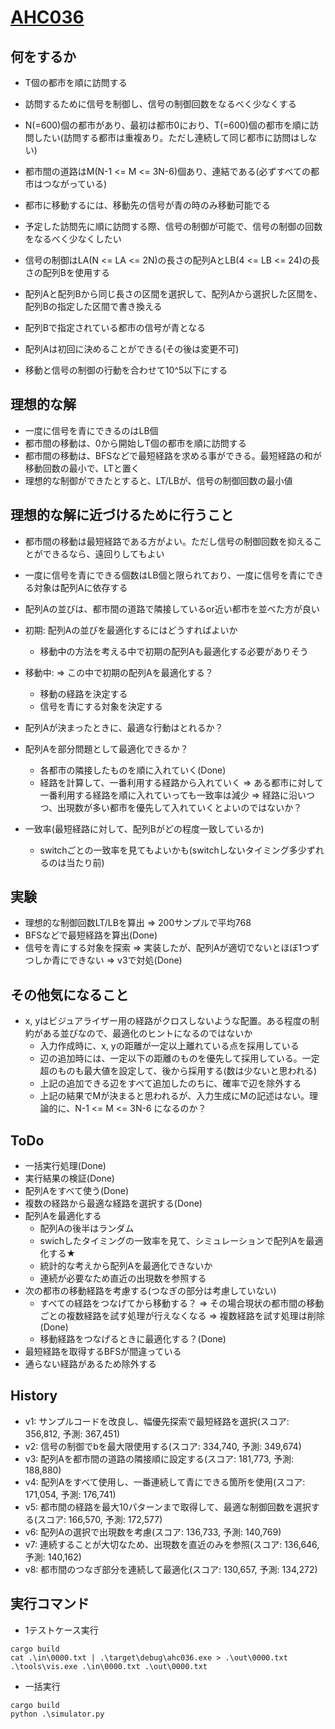 # [AHC036](https://atcoder.jp/contests/ahc036)

## 何をするか

- T個の都市を順に訪問する
- 訪問するために信号を制御し、信号の制御回数をなるべく少なくする

- N(=600)個の都市があり、最初は都市0におり、T(=600)個の都市を順に訪問したい(訪問する都市は重複あり。ただし連続して同じ都市に訪問はしない)
- 都市間の道路はM(N-1 <= M <= 3N-6)個あり、連結である(必ずすべての都市はつながっている)
- 都市に移動するには、移動先の信号が青の時のみ移動可能でる
- 予定した訪問先に順に訪問する際、信号の制御が可能で、信号の制御の回数をなるべく少なくしたい
- 信号の制御はLA(N <= LA <= 2N)の長さの配列AとLB(4 <= LB <= 24)の長さの配列Bを使用する
- 配列Aと配列Bから同じ長さの区間を選択して、配列Aから選択した区間を、配列Bの指定した区間で書き換える
- 配列Bで指定されている都市の信号が青となる
- 配列Aは初回に決めることができる(その後は変更不可)
- 移動と信号の制御の行動を合わせて10^5以下にする

## 理想的な解

- 一度に信号を青にできるのはLB個
- 都市間の移動は、0から開始しT個の都市を順に訪問する
- 都市間の移動は、BFSなどで最短経路を求める事ができる。最短経路の和が移動回数の最小で、LTと置く
- 理想的な制御ができたとすると、LT/LBが、信号の制御回数の最小値

## 理想的な解に近づけるために行うこと

- 都市間の移動は最短経路である方がよい。ただし信号の制御回数を抑えることができるなら、遠回りしてもよい
- 一度に信号を青にできる個数はLB個と限られており、一度に信号を青にできる対象は配列Aに依存する
- 配列Aの並びは、都市間の道路で隣接しているor近い都市を並べた方が良い

- 初期: 配列Aの並びを最適化するにはどうすればよいか
  - 移動中の方法を考える中で初期の配列Aも最適化する必要がありそう
- 移動中: => この中で初期の配列Aを最適化する？
  - 移動の経路を決定する
  - 信号を青にする対象を決定する

- 配列Aが決まったときに、最適な行動はとれるか？
- 配列Aを部分問題として最適化できるか？
  - 各都市の隣接したものを順に入れていく(Done)
  - 経路を計算して、一番利用する経路から入れていく => ある都市に対して一番利用する経路を順に入れていっても一致率は減少 => 経路に沿いつつ、出現数が多い都市を優先して入れていくとよいのではないか？

- 一致率(最短経路に対して、配列Bがどの程度一致しているか)
  - switchごとの一致率を見てもよいかも(switchしないタイミング多少ずれるのは当たり前)

## 実験

- 理想的な制御回数LT/LBを算出 => 200サンプルで平均768
- BFSなどで最短経路を算出(Done)
- 信号を青にする対象を探索 => 実装したが、配列Aが適切でないとほぼ1つずつしか青にできない => v3で対処(Done)

## その他気になること

- x, yはビジュアライザー用の経路がクロスしないような配置。ある程度の制約がある並びなので、最適化のヒントになるのではないか
  - 入力作成時に、x, yの距離が一定以上離れている点を採用している
  - 辺の追加時には、一定以下の距離のものを優先して採用している。一定超のものも最大値を設定して、後から採用する(数は少ないと思われる)
  - 上記の追加できる辺をすべて追加したのちに、確率で辺を除外する
  - 上記の結果でMが決まると思われるが、入力生成にMの記述はない。理論的に、N-1 <= M <= 3N-6 になるのか？

## ToDo

- 一括実行処理(Done)
- 実行結果の検証(Done)
- 配列Aをすべて使う(Done)
- 複数の経路から最適な経路を選択する(Done)
- 配列Aを最適化する
  - 配列Aの後半はランダム
  - swichしたタイミングの一致率を見て、シミュレーションで配列Aを最適化する★
  - 統計的な考えから配列Aを最適化できないか
  - 連続が必要なため直近の出現数を参照する
- 次の都市の移動経路を考慮する(つなぎの部分は考慮していない)
  - すべての経路をつなげてから移動する？ => その場合現状の都市間の移動ごとの複数経路を試す処理が行えなくなる => 複数経路を試す処理は削除(Done)
  - 移動経路をつなげるときに最適化する？(Done)
- 最短経路を取得するBFSが間違っている
- 通らない経路があるため除外する

## History

- v1: サンプルコードを改良し、幅優先探索で最短経路を選択(スコア: 356,812, 予測: 367,451)
- v2: 信号の制御でbを最大限使用する(スコア: 334,740, 予測: 349,674)
- v3: 配列Aを都市間の道路の隣接順に設定する(スコア: 181,773, 予測: 188,880)
- v4: 配列Aをすべて使用し、一番連続して青にできる箇所を使用(スコア: 171,054, 予測: 176,741)
- v5: 都市間の経路を最大10パターンまで取得して、最適な制御回数を選択する(スコア: 166,570, 予測: 172,577)
- v6: 配列Aの選択で出現数を考慮(スコア: 136,733, 予測: 140,769)
- v7: 連続することが大切なため、出現数を直近のみを参照(スコア: 136,646, 予測: 140,162)
- v8: 都市間のつなぎ部分を連続して最適化(スコア: 130,657, 予測: 134,272)

## 実行コマンド

- 1テストケース実行

```
cargo build
cat .\in\0000.txt | .\target\debug\ahc036.exe > .\out\0000.txt
.\tools\vis.exe .\in\0000.txt .\out\0000.txt
```

- 一括実行

```
cargo build
python .\simulator.py
```

